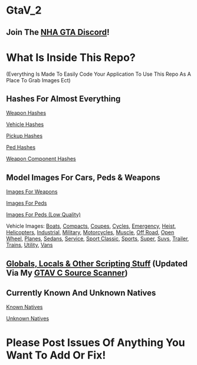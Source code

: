 # GtaV_2

## Join The [NHA GTA Discord](https://discord.gg/3EQvmNMr2c)!

# What Is Inside This Repo?
(Everything Is Made To Easily Code Your Application To Use This Repo As A Place To Grab Images Ect)


## Hashes For Almost Everything
[Weapon Hashes](https://github.com/dr-NHA/GtaV_2/blob/main/WeaponHash)

[Vehicle Hashes](https://github.com/dr-NHA/GtaV_2/blob/main/VehicleHash)

[Pickup Hashes](https://github.com/dr-NHA/GtaV_2/blob/main/PickupHash)

[Ped Hashes](https://github.com/dr-NHA/GtaV_2/blob/main/PedHash)

[Weapon Component Hashes](https://github.com/dr-NHA/GtaV_2/blob/main/WeaponComponentHash)


## Model Images For Cars, Peds & Weapons
[Images For Weapons](https://github.com/dr-NHA/GtaV_2/tree/main/Weapons)

[Images For Peds](https://github.com/dr-NHA/GtaV_2/tree/main/PedModels)

[Images For Peds (Low Quality)](https://github.com/dr-NHA/GtaV_2/tree/main/PedModelsLow)

Vehicle Images: 
[Boats](https://github.com/dr-NHA/GtaV_2/tree/main/boats), 
[Compacts](https://github.com/dr-NHA/GtaV_2/tree/main/compacts), 
[Coupes](https://github.com/dr-NHA/GtaV_2/tree/main/coupes), 
[Cycles](https://github.com/dr-NHA/GtaV_2/tree/main/cycles), 
[Emergency](https://github.com/dr-NHA/GtaV_2/tree/main/emergency), 
[Heist](https://github.com/dr-NHA/GtaV_2/tree/main/heist), 
[Helicopters](https://github.com/dr-NHA/GtaV_2/tree/main/helicopters), 
[Industrial](https://github.com/dr-NHA/GtaV_2/tree/main/industrial), 
[Military](https://github.com/dr-NHA/GtaV_2/tree/main/military), 
[Motorcycles](https://github.com/dr-NHA/GtaV_2/tree/main/motorcycles), 
[Muscle](https://github.com/dr-NHA/GtaV_2/tree/main/muscle), 
[Off Road](https://github.com/dr-NHA/GtaV_2/tree/main/off-road), 
[Open Wheel](https://github.com/dr-NHA/GtaV_2/tree/main/open-wheel), 
[Planes](https://github.com/dr-NHA/GtaV_2/tree/main/planes), 
[Sedans](https://github.com/dr-NHA/GtaV_2/tree/main/sedans), 
[Service](https://github.com/dr-NHA/GtaV_2/tree/main/service), 
[Sport Classic](https://github.com/dr-NHA/GtaV_2/tree/main/sport-classic), 
[Sports](https://github.com/dr-NHA/GtaV_2/tree/main/sports), 
[Super](https://github.com/dr-NHA/GtaV_2/tree/main/super), 
[Suvs](https://github.com/dr-NHA/GtaV_2/tree/main/suvs), 
[Trailer](https://github.com/dr-NHA/GtaV_2/tree/main/trailer), 
[Trains](https://github.com/dr-NHA/GtaV_2/tree/main/trains), 
[Utility](https://github.com/dr-NHA/GtaV_2/tree/main/utility), 
[Vans](https://github.com/dr-NHA/GtaV_2/tree/main/vans)


## [Globals, Locals & Other Scripting Stuff](https://github.com/dr-NHA/GtaV_2/tree/main/Global_Offsets) (Updated Via My [GTAV C Source Scanner](https://github.com/dr-NHA/GTAV-C-Source-Scanner))

## Currently Known And Unknown Natives
[Known Natives](https://github.com/dr-NHA/GtaV_2/tree/main/Natives/Natives.dat)

[Unknown Natives](https://github.com/dr-NHA/GtaV_2/tree/main/Natives/NativesUnknown.dat)


# Please Post Issues Of Anything You Want To Add Or Fix!
